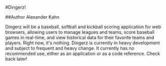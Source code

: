 #Dingerz!

##Author Alexander Kahn

Dingerz will be a baseball, softball and kickball scoring application for web browsers, allowing users to manage leagues and teams, score baseball games in real-time, and view historical data for their favorite teams and players. Right now, it's nothing. Dingerz is currently in heavy development and subject to frequent and heavy change. It currently has no recommended use, either as an application or as a code reference. Check back later!